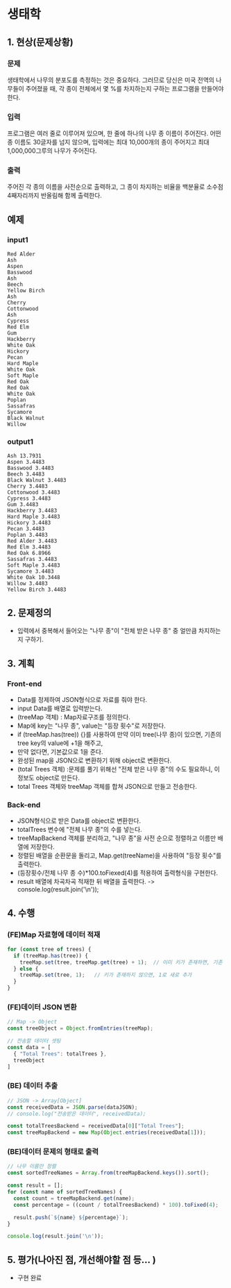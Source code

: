 # 생태학

## 1. 현상(문제상황) 
### 문제
생태학에서 나무의 분포도를 측정하는 것은 중요하다. 그러므로 당신은 미국 전역의 나무들이 주어졌을 때, 각 종이 전체에서 몇 %를 차지하는지 구하는 프로그램을 만들어야 한다.

### 입력
프로그램은 여러 줄로 이루어져 있으며, 한 줄에 하나의 나무 종 이름이 주어진다. 어떤 종 이름도 30글자를 넘지 않으며, 입력에는 최대 10,000개의 종이 주어지고 최대 1,000,000그루의 나무가 주어진다.

### 출력
주어진 각 종의 이름을 사전순으로 출력하고, 그 종이 차지하는 비율을 백분율로 소수점 4째자리까지 반올림해 함께 출력한다.

## 예제
### input1
```text
Red Alder
Ash
Aspen
Basswood
Ash
Beech
Yellow Birch
Ash
Cherry
Cottonwood
Ash
Cypress
Red Elm
Gum
Hackberry
White Oak
Hickory
Pecan
Hard Maple
White Oak
Soft Maple
Red Oak
Red Oak
White Oak
Poplan
Sassafras
Sycamore
Black Walnut
Willow
```

### output1
```text
Ash 13.7931
Aspen 3.4483
Basswood 3.4483
Beech 3.4483
Black Walnut 3.4483
Cherry 3.4483
Cottonwood 3.4483
Cypress 3.4483
Gum 3.4483
Hackberry 3.4483
Hard Maple 3.4483
Hickory 3.4483
Pecan 3.4483
Poplan 3.4483
Red Alder 3.4483
Red Elm 3.4483
Red Oak 6.8966
Sassafras 3.4483
Soft Maple 3.4483
Sycamore 3.4483
White Oak 10.3448
Willow 3.4483
Yellow Birch 3.4483
```

## 2. 문제정의
- 입력에서 중복해서 들어오는 "나무 종"이 "전체 받은 나무 종" 중 얼만큼 차지하는지 구하기. 

## 3. 계획 
### Front-end
- Data를 정제하여 JSON형식으로 자료를 줘야 한다.
- input Data를 배열로 입력받는다.
- (treeMap 객체) : Map자료구조를 정의한다.
- Map에 key는 "나무 종", value는 "등장 횟수"로 저장한다.
- if (treeMap.has(tree)) {}를 사용하여 만약 이미 tree(나무 종)이 있으면, 기존의 tree key의 value에 +1을 해주고,
- 만약 없다면, 기본값으로 1을 준다.
- 완성된 map을 JSON으로 변환하기 위해 object로 변환한다.
- (total Trees 객체) :문제를 풀기 위해선 "전체 받은 나무 종"의 수도 필요하니, 이 정보도 object로 만든다.
- total Trees 객체와 treeMap 객체를 합쳐 JSON으로 만들고 전송한다.

### Back-end
- JSON형식으로 받은 Data를 object로 변환한다.
- totalTrees 변수에 "전체 나무 종"의 수를 넣는다.
- treeMapBackend 객체를 분리하고, "나무 종"을 사전 순으로 정렬하고 이름만 배열에 저장한다.
- 정렬된 배열을 순환문을 돌리고, Map.get(treeName)을 사용하여 "등장 횟수"를 출력한다.
- (등장횟수/전체 나무 종 수)*100.toFiexed(4)를 적용하여 출력형식을 구현한다.
- result 배열에 차곡차곡 적재한 뒤 배열을 출력한다. -> console.log(result.join('\n'));

## 4. 수행
### (FE)Map 자료형에 데이터 적재
```js
for (const tree of trees) {
  if (treeMap.has(tree)) {
    treeMap.set(tree, treeMap.get(tree) + 1);  // 이미 키가 존재하면, 기존 값에 1을 더해 다시 저장
  } else {
    treeMap.set(tree, 1);   // 키가 존재하지 않으면, 1로 새로 추가
  }
}
```
### (FE)데이터 JSON 변환
```js
// Map -> Object
const treeObject = Object.fromEntries(treeMap);

// 전송할 데이터 셋팅
const data = [
  { "Total Trees": totalTrees },
  treeObject
]
```

### (BE) 데이터 추출
```js
// JSON -> Array[Object]
const receivedData = JSON.parse(dataJSON);
// console.log("전송받은 데이터", receivedData);

const totalTreesBackend = receivedData[0]["Total Trees"];
const treeMapBackend = new Map(Object.entries(receivedData[1]));
```

### (BE)데이터 문제의 형태로 출력
```js
// 나무 이름만 정렬
const sortedTreeNames = Array.from(treeMapBackend.keys()).sort();

const result = [];
for (const name of sortedTreeNames) {
  const count = treeMapBackend.get(name);
  const percentage = ((count / totalTreesBackend) * 100).toFixed(4);

  result.push(`${name} ${percentage}`);
}

console.log(result.join('\n'));
```

## 5. 평가(나아진 점, 개선해야할 점 등... )
- 구현 완료
